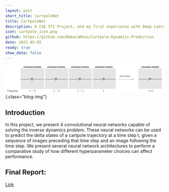 ```yaml
---
layout: post
short_title: CartpoleNet
title: CartpoleNet
description: A CSE 571 Project, and my first experience with Deep Learning.
icon: cartpole_icon.png
github: https://github.com/NakuraMino/Cartpole-Dynamics-Prediction
date: 2021-05-05
ready: true
show_date: false
---
```


![Cartpole Dyanmics Prediction](/assets/images/projects/cartpole.png){:class="blog-img"}

## Introduction
In this project, we present 4 convolutional neural networks capable of solving the inverse dynamics problem. These neural networks can be used to predict the delta states of a cartpole trajectory at a time step t, given a sequence of images preceding that time step and an image following the time step. We present several neural network architectures to perform a comparative study of how different hyperparameter choices can affect performance.

## Final Report:

[Link](https://nakuramino.github.io/assets/pdf/CSE_571_Project_1_Final_Report.pdf)
